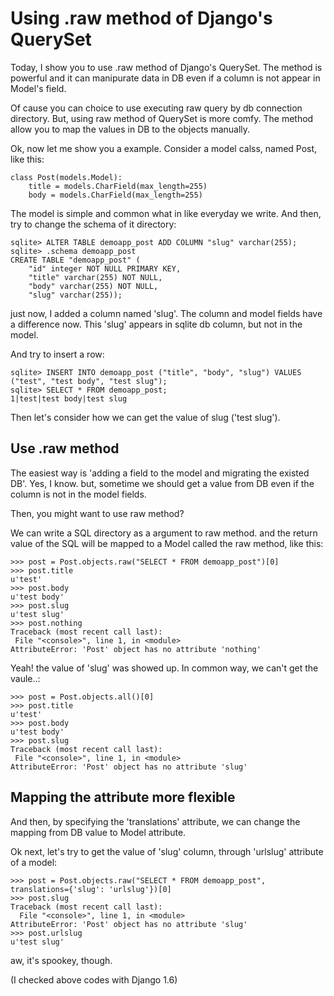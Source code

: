Using .raw method of Django's QuerySet
======================================

Today, I show you to use .raw method of Django's QuerySet. The method is
powerful and it can manipurate data in DB even if a column is not appear
in Model's field.

Of cause you can choice to use executing raw query by db connection
directory. But, using raw method of QuerySet is more comfy. The method
allow you to map the values in DB to the objects manually.

Ok, now let me show you a example. Consider a model calss, named Post,
like this:

``` {.sourceCode .python}
class Post(models.Model):
    title = models.CharField(max_length=255)
    body = models.CharField(max_length=255)
```

The model is simple and common what in like everyday we write. And then,
try to change the schema of it directory:

    sqlite> ALTER TABLE demoapp_post ADD COLUMN "slug" varchar(255);
    sqlite> .schema demoapp_post
    CREATE TABLE "demoapp_post" (
        "id" integer NOT NULL PRIMARY KEY,
        "title" varchar(255) NOT NULL,
        "body" varchar(255) NOT NULL,
        "slug" varchar(255));

just now, I added a column named 'slug'. The column and model fields
have a difference now. This 'slug' appears in sqlite db column, but not
in the model.

And try to insert a row:

    sqlite> INSERT INTO demoapp_post ("title", "body", "slug") VALUES ("test", "test body", "test slug");
    sqlite> SELECT * FROM demoapp_post;
    1|test|test body|test slug

Then let's consider how we can get the value of slug ('test slug').

Use .raw method
---------------

The easiest way is 'adding a field to the model and migrating the
existed DB'. Yes, I know. but, sometime we should get a value from DB
even if the column is not in the model fields.

Then, you might want to use raw method?

We can write a SQL directory as a argument to raw method. and the return
value of the SQL will be mapped to a Model called the raw method, like
this:

``` {.sourceCode .python}
>>> post = Post.objects.raw("SELECT * FROM demoapp_post")[0]
>>> post.title
u'test'
>>> post.body
u'test body'
>>> post.slug
u'test slug'
>>> post.nothing
Traceback (most recent call last):
 File "<console>", line 1, in <module>
AttributeError: 'Post' object has no attribute 'nothing'
```

Yeah! the value of 'slug' was showed up. In common way, we can't get the
vaule..:

``` {.sourceCode .python}
>>> post = Post.objects.all()[0]
>>> post.title
u'test'
>>> post.body
u'test body'
>>> post.slug
Traceback (most recent call last):
 File "<console>", line 1, in <module>
AttributeError: 'Post' object has no attribute 'slug'
```

Mapping the attribute more flexible
-----------------------------------

And then, by specifying the 'translations' attribute, we can change the
mapping from DB value to Model attribute.

Ok next, let's try to get the value of 'slug' column, through 'urlslug'
attribute of a model:

``` {.sourceCode .python}
>>> post = Post.objects.raw("SELECT * FROM demoapp_post", translations={'slug': 'urlslug'})[0]
>>> post.slug
Traceback (most recent call last):
  File "<console>", line 1, in <module>
AttributeError: 'Post' object has no attribute 'slug'
>>> post.urlslug
u'test slug'
```

aw, it's spookey, though.

(I checked above codes with Django 1.6)

